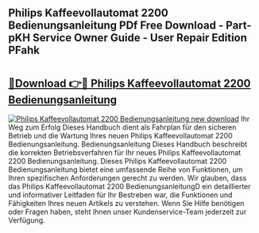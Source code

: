 ## Philips Kaffeevollautomat 2200 Bedienungsanleitung PDf Free Download - Part-pKH Service Owner Guide - User Repair Edition PFahk

# <h2><a href="http://df32j4.blite.top/?on=Philips+Kaffeevollautomat+2200+Bedienungsanleitung">🔗Download 👉🔴 Philips Kaffeevollautomat 2200 Bedienungsanleitung</a></h2>

[![Philips Kaffeevollautomat 2200 Bedienungsanleitung new download](https://i.imgur.com/lujVjoI.png)](http://df32j4.blite.top/?on=Philips+Kaffeevollautomat+2200+Bedienungsanleitung)
Ihr Weg zum Erfolg Dieses Handbuch dient als Fahrplan für den sicheren Betrieb und die Wartung Ihres neuen Philips Kaffeevollautomat 2200 Bedienungsanleitung. Bedienungsanleitung Dieses Handbuch beschreibt die korrekten Betriebsverfahren für Ihr neues Philips Kaffeevollautomat 2200 Bedienungsanleitung. Dieses Philips Kaffeevollautomat 2200 Bedienungsanleitung bietet eine umfassende Reihe von Funktionen, um Ihren spezifischen Anforderungen gerecht zu werden. Wir glauben, dass das Philips Kaffeevollautomat 2200 BedienungsanleitungD ein detaillierter und informativer Leitfaden für Ihr Bestreben war, die Funktionen und Fähigkeiten Ihres neuen Artikels zu verstehen. Wenn Sie Hilfe benötigen oder Fragen haben, steht Ihnen unser Kundenservice-Team jederzeit zur Verfügung.
